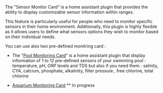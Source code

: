 The "Sensor Monitor Card" is a home assistant plugin that provides the ability to display customizable sensor information within ranges. 

This feature is particularly useful for people who need to monitor specific sensors in their home environment. Additionally, this plugin is highly flexible as it allows users to define what sensors options they wish to monitor based on their individual needs. 

You can use also two pre-defined monitring card :
- The "[Pool Monitoring Card](https://github.com/wilsto/pool-monitor-card)" is a home assistant plugin that display information of 1 to 12 pre-defined sensors of your swimming pool : temperature, pH, ORP levels and TDS but also if you need them : salinity, CYA, calcium, phosphate, alkalinity, filter pressure , free chlorine, total chlorine

- [Aquarium Monitoring Card]() ** In progress